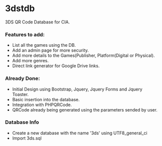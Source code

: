 # 3dstdb
3DS QR Code Database for CIA.

### Features to add:
+ List all the games using the DB.
+ Add an admin page for more security.
+ Add more details to the Games(Publisher, Platform(Digital or Physical).
+ Add more genres.
+ Direct link generator for Google Drive links.

### Already Done:
+ Initial Design using Bootstrap, Jquery, Jquery Forms and Jquery Toaster.
+ Basic insertion into the database.
+ Integration with PHPQRCode.
+ QRCode already being generated using the parameters sended by user.

### Database Info
+ Create a new database with the name '3ds' using UTF8_general_ci
+ Import 3ds.sql
